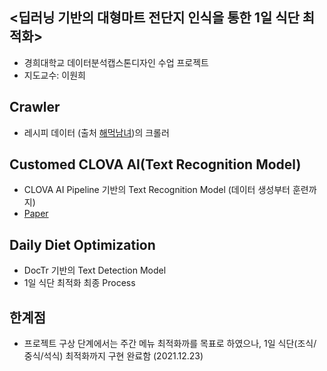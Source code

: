 ## <딥러닝 기반의 대형마트 전단지 인식을 통한 1일 식단 최적화> 
 - 경희대학교 데이터분석캡스톤디자인 수업 프로젝트
 - 지도교수: 이원희


## Crawler
 - 레시피 데이터 (출처 [해먹남녀](https://haemukja.com/))의 크롤러

## Customed CLOVA AI(Text Recognition Model)
 - CLOVA AI Pipeline 기반의 Text Recognition Model (데이터 생성부터 훈련까지)
 - [Paper](https://arxiv.org/abs/1904.01906)

## Daily Diet Optimization 
 - DocTr 기반의 Text Detection Model
 - 1일 식단 최적화 최종 Process

## 한계점
- 프로젝트 구상 단계에서는 주간 메뉴 최적화까를 목표로 하였으나, 1일 식단(조식/중식/석식) 최적화까지 구현 완료함 (2021.12.23)
